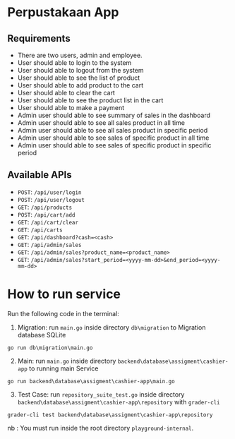 # Perpustakaan App

## Requirements

- There are two users, admin and employee.
- User should able to login to the system
- User should able to logout from the system
- User should able to see the list of product
- User should able to add product to the cart
- User should able to clear the cart
- User should able to see the product list in the cart
- User should able to make a payment
- Admin user should able to see summary of sales in the dashboard
- Admin user should able to see all sales product in all time
- Admin user should able to see all sales product in specific period
- Admin user should able to see sales of specific product in all time
- Admin user should able to see sales of specific product in specific period

## Available APIs

- `POST`: `/api/user/login`
- `POST`: `/api/user/logout`
- `GET`: `/api/products`
- `POST`: `/api/cart/add`
- `GET`: `/api/cart/clear`
- `GET`: `/api/carts`
- `GET`: `/api/dashboard?cash=<cash>`
- `GET`: `/api/admin/sales`
- `GET`: `/api/admin/sales?product_name=<product_name>`
- `GET`: `/api/admin/sales?start_period=<yyyy-mm-dd>&end_period=<yyyy-mm-dd>`

# How to run service

Run the following code in the terminal:
1. Migration: run `main.go` inside directory `db\migration` to Migration database SQLite
```
go run db\migration\main.go
```

2. Main: run `main.go` inside directory `backend\database\assigment\cashier-app` to running main Service
```
go run backend\database\assigment\cashier-app\main.go
```

3. Test Case: run `repository_suite_test.go` inside directory `backend\database\assigment\cashier-app\repository` with `grader-cli`
```
grader-cli test backend\database\assigment\cashier-app\repository
```

nb : You must run inside the root directory `playground-internal`.
